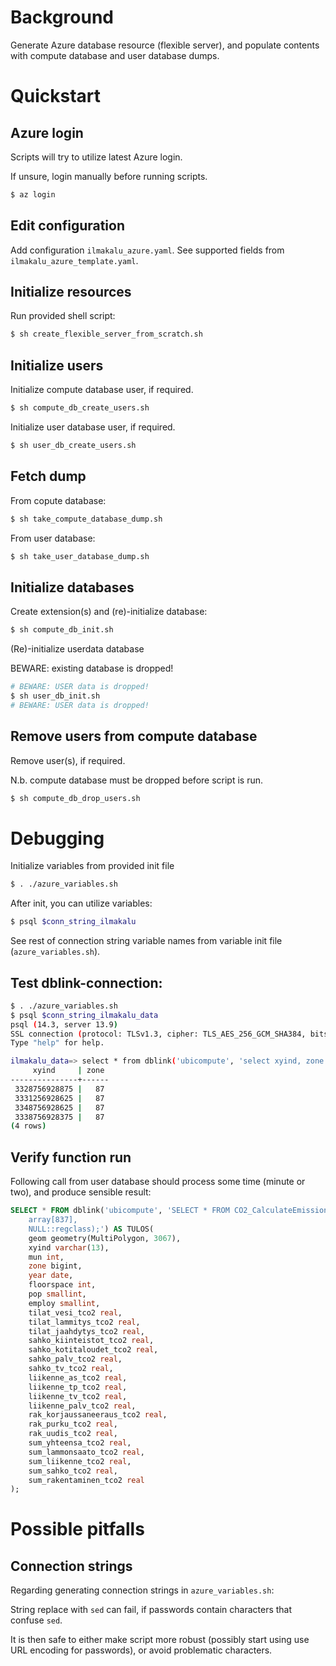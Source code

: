 # Background

Generate Azure database resource (flexible server), and
populate contents with compute database and user database dumps.

# Quickstart

## Azure login

Scripts will try to utilize latest Azure login.

If unsure, login manually before running scripts.

```sh
$ az login
```

## Edit configuration

Add configuration `ilmakalu_azure.yaml`. See supported fields from `ilmakalu_azure_template.yaml`.

## Initialize resources

Run provided shell script:

```sh
$ sh create_flexible_server_from_scratch.sh
```

## Initialize users

Initialize compute database user, if required.

```sh
$ sh compute_db_create_users.sh
```

Initialize user database user, if required.

```sh
$ sh user_db_create_users.sh
```

## Fetch dump

From copute database:

```sh
$ sh take_compute_database_dump.sh
```

From user database:

```sh
$ sh take_user_database_dump.sh
```

## Initialize databases

Create extension(s) and (re)-initialize database:

```sh
$ sh compute_db_init.sh
```

(Re)-initialize userdata database

BEWARE: existing database is dropped!

```sh
# BEWARE: USER data is dropped!
$ sh user_db_init.sh
# BEWARE: USER data is dropped!
```

## Remove users from compute database

Remove user(s), if required.

N.b. compute database must be dropped before script is run.

```sh
$ sh compute_db_drop_users.sh
```

# Debugging

Initialize variables from provided init file

```sh
$ . ./azure_variables.sh
```

After init, you can utilize variables:

```sh
$ psql $conn_string_ilmakalu
```

See rest of connection string variable names from variable init file (`azure_variables.sh`).

## Test dblink-connection:

```sh
$ . ./azure_variables.sh
$ psql $conn_string_ilmakalu_data
psql (14.3, server 13.9)
SSL connection (protocol: TLSv1.3, cipher: TLS_AES_256_GCM_SHA384, bits: 256, compression: off)
Type "help" for help.

ilmakalu_data=> select * from dblink('ubicompute', 'select xyind, zone from delineations.grid limit 4;') as grid(xyind varchar(80), zone bigint);
     xyind     | zone 
---------------+------
 3328756928875 |   87
 3331256928625 |   87
 3348756928625 |   87
 3338756928375 |   87
(4 rows)
```

## Verify function run

Following call from user database should process some time (minute or two), and produce sensible result:

```sql
SELECT * FROM dblink('ubicompute', 'SELECT * FROM CO2_CalculateEmissions(
    array[837],
    NULL::regclass);') AS TULOS(
    geom geometry(MultiPolygon, 3067),
    xyind varchar(13),
    mun int,
    zone bigint,
    year date,
    floorspace int,
    pop smallint,
    employ smallint,
    tilat_vesi_tco2 real,
    tilat_lammitys_tco2 real,
    tilat_jaahdytys_tco2 real,
    sahko_kiinteistot_tco2 real,
    sahko_kotitaloudet_tco2 real,
    sahko_palv_tco2 real,
    sahko_tv_tco2 real,
    liikenne_as_tco2 real,
    liikenne_tp_tco2 real,
    liikenne_tv_tco2 real,
    liikenne_palv_tco2 real,
    rak_korjaussaneeraus_tco2 real,
    rak_purku_tco2 real,
    rak_uudis_tco2 real,
    sum_yhteensa_tco2 real,
    sum_lammonsaato_tco2 real,
    sum_liikenne_tco2 real,
    sum_sahko_tco2 real,
    sum_rakentaminen_tco2 real
);
```

# Possible pitfalls

## Connection strings

Regarding generating connection strings in `azure_variables.sh`:

String replace with `sed` can fail, if passwords contain characters that confuse `sed`.

It is then safe to either make script more robust (possibly start using
use URL encoding for passwords), or avoid problematic characters.
